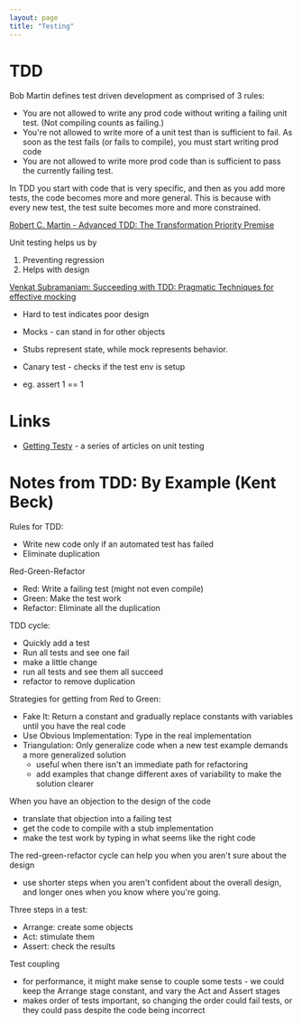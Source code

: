 ```yaml
---
layout: page
title: "Testing"
---
```


# TDD

Bob Martin defines test driven development as comprised of 3 rules:

* You are not allowed to write any prod code
  without writing a failing unit test.
  (Not compiling counts as failing.)
* You're not allowed to write more of a unit test
  than is sufficient to fail.
  As soon as the test fails (or fails to compile),
  you must start writing prod code
* You are not allowed to write more prod code
  than is sufficient to pass the currently failing test.

In TDD you start with code that is very specific,
and then as you add more tests,
the code becomes more and more general.
This is because with every new test,
the test suite becomes more and more constrained.

[Robert C. Martin - Advanced TDD: The Transformation Priority Premise](https://vimeo.com/97516288)

Unit testing helps us by

1. Preventing regression
1. Helps with design

[Venkat Subramaniam: Succeeding with TDD: Pragmatic Techniques for effective mocking](https://vimeo.com/68383352)

* Hard to test indicates poor design

* Mocks - can stand in for other objects
* Stubs represent state, while mock represents behavior.

* Canary test - checks if the test env is setup
* eg. assert 1 == 1

# Links

* [Getting Testy](http://randycoulman.com//blog/2015/08/04/getting-testy-redux/) -
  a series of articles on unit testing

# Notes from TDD: By Example (Kent Beck)

Rules for TDD:

- Write new code only if an automated test has failed
- Eliminate duplication

Red-Green-Refactor

- Red: Write a failing test (might not even compile)
- Green: Make the test work
- Refactor: Eliminate all the duplication

TDD cycle:

- Quickly add a test
- Run all tests and see one fail
- make a little change
- run all tests and see them all succeed
- refactor to remove duplication

Strategies for getting from Red to Green:

- Fake It: Return a constant and gradually replace constants with variables
  until you have the real code
- Use Obvious Implementation: Type in the real implementation
- Triangulation: Only generalize code when a new test example demands a more
  generalized solution
  - useful when there isn't an immediate path for refactoring
  - add examples that change different axes of variability to make the solution
    clearer

When you have an objection to the design of the code

- translate that objection into a failing test
- get the code to compile with a stub implementation
- make the test work by typing in what seems like the right code

The red-green-refactor cycle can help you when you aren't sure about the design
- use shorter steps when you aren't confident about the overall design, and
longer ones when you know where you're going.

Three steps in a test:

- Arrange: create some objects
- Act: stimulate them
- Assert: check the results

Test coupling

- for performance, it might make sense to couple some tests - we could keep the
  Arrange stage constant, and vary the Act and Assert stages
- makes order of tests important, so changing the order could fail tests,
  or they could pass despite the code being incorrect

